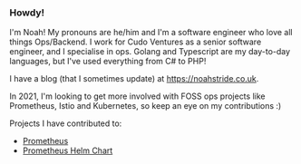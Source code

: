 ### Howdy!

I'm Noah! My pronouns are he/him and I'm a software engineer who love all things Ops/Backend. I work for Cudo Ventures as a senior software engineer, and I specialise in ops. Golang and Typescript are my day-to-day languages, but I've used everything from C# to PHP!

I have a blog (that I sometimes update) at https://noahstride.co.uk.

In 2021, I'm looking to get more involved with FOSS ops projects like Prometheus, Istio and Kubernetes, so keep an eye on my contributions :)

Projects I have contributed to:
- [Prometheus](https://github.com/prometheus-community/prometheus/pulls?q=is%3Apr+author%3Astrideynet+])
- [Prometheus Helm Chart](https://github.com/prometheus-community/helm-chart/pulls?q=is%3Apr+author%3Astrideynet+])
